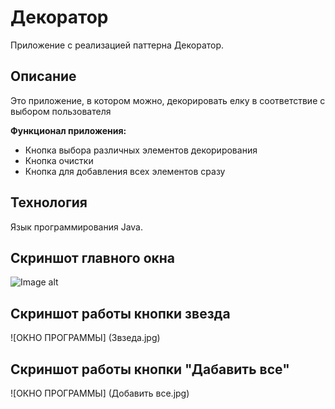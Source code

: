# Декоратор


Приложение с реализацией паттерна Декоратор.

**Описание**
---
Это приложение, в котором можно, декорировать елку в соответствие с выбором пользователя

**Функционал приложения:**

- Кнопка выбора различных элементов декорирования
- Кнопка очистки 
- Кнопка для добавления всех элементов сразу


**Технология**
---
Язык программирования Java.

Скриншот главного окна 
---
![Image alt](https://github.com/nikivikim/REP-3/raw/task8/Звзеда.jpg)

Скриншот работы кнопки звезда
---
![ОКНО ПРОГРАММЫ] (Звзеда.jpg)

Скриншот работы кнопки "Дабавить все"
---
![ОКНО ПРОГРАММЫ] (Добавить все.jpg)

